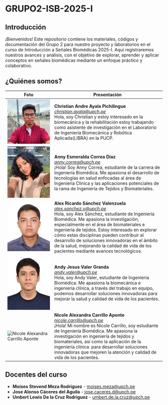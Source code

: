 # GRUPO2-ISB-2025-I

## Introducción
¡Bienvenidos! Este repositorio contiene los materiales, códigos y documentación del Grupo 2 para nuestro proyecto y laboratorios en el curso de Introducción a Señales Biomédicas 2025-I. Aquí registraremos nuestros avances y análisis, con el objetivo de explorar, aprender y aplicar conceptos en señales biomédicas mediante un enfoque práctico y colaborativo.

## ¿Quiénes somos?
| Foto | Presentación | 
|----------|----------|
| ![Christian Andre Ayala Pichilingue](fotos/ayala.jpeg)     | **Christian Andre Ayala Pichilingue** <br>*christian.ayala@upch.pe* <br>Hola, soy Christian y estoy interesado en la biomecánica y la rehabilitación estoy trabajando como asistente de investigación en el Laboratorio de Ingeniería Biomecánica y Robótica Aplicada(LIBRA) en la PUCP.  |
| ![Anny Esmeralda Correa Díaz](fotos/Anny.jpeg)     | **Anny Esmeralda Correa Díaz** <br>*anny.correa@upch.pe* <br>¡Hola! Soy Anny Correa, estudiante de la carrera de Ingeniería Biomédica. Me apasiona el desarrollo de tecnologías en salud enfocadas al área de Ingeniería Clínica y las aplicaciones potenciales de la rama de Ingeniería de Tejidos y Biomateriales.  |
| ![Alex Ricardo Sánchez Valenzuela](fotos/Alex_S.jpg)     | **Alex Ricardo Sánchez Valenzuela** <br>*alex.sanchez.v@upch.pe* <br>Hola, soy Alex Sánchez, estudiante de Ingeniería Biomédica. Me apasiona la investigación, especialmente en el área de biomateriales e ingeniería de tejidos. Estoy interesado en explorar cómo estas disciplinas pueden contribuir al desarrollo de soluciones innovadoras en el ámbito de la salud, mejorando la calidad de vida de los pacientes mediante avances tecnológicos. |
| ![Andy Jesus Valer Granda](fotos/Andy.jpg)     | **Andy Jesus Valer Granda** <br>*andy.valer@upch.pe* <br>Hola, soy Andy Valer, estudiante de Ingeniería Biomédica. Me apasiona la biomecánica e ingeniería clínica, a través del trabajo en equipo, podemos desarrollar soluciones innovadoras para mejorar la salud y calidad de vida de los pacientes. |
| ![Nicole Alexandra Carrillo Aponte]()  | **Nicole Alexandra Carrillo Aponte** <br>*nicole.carrillo@upch.pe* <br>¡Hola! Mi nombre es Nicole Carrillo, soy estudiante de Ingeniería Biomédica. Me apasiona la investigación en ingeniería de tejidos y biomateriales, así como la aplicación de la ingeniería clínica  para desarrollar soluciones innovadoras que mejoren la atención y calidad de vida de los pacientes. |


## Docentes del curso
- **Moises Stevend Meza Rodriguez** - moises.meza@upch.pe
- **Jose Alonso Cáceres del Aguila** - jose.caceres.d@upch.pe
- **Umbert Lewis De la Cruz Rodriguez** - umbert.de.la.cruz@upch.pe
